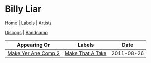# Billy Liar

[Home](../index.md) | [Labels](../labels.md) | [Artists](../artists.md)

[Discogs](https://www.discogs.com/artist/1247638-Billy-Liar) | [Bandcamp](http://officialbillyliar.bandcamp.com/)

| Appearing On | Labels | Date |
|---|---|---|
[Make Yer Ane Comp 2](../releases/various-make-yer-ane-comp-2.md)  | [Make That A Take](../labels/make-that-a-take.md) | 2011-08-26 |